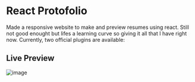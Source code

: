 # React Protofolio

Made a responsive website to make and preview resumes using react. Still not good enought but lifes a learning curve so giving it all that I have right now.
Currently, two official plugins are available:
## Live Preview
![image](https://github.com/gursimrangillnotinsane/react-protofolio/assets/132660017/1a844e82-0a04-47b2-bf0a-bbd9f14defe3)
